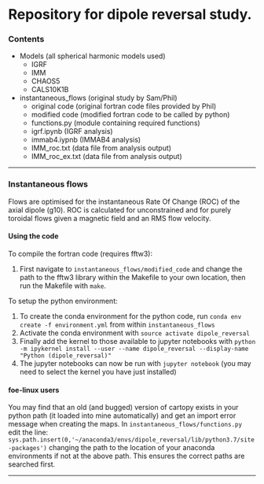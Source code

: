 # Repository for dipole reversal study.

### Contents
- Models (all spherical harmonic models used)
  - IGRF
  - IMM
  - CHAOS5
  - CALS10K1B
- instantaneous_flows (original study by Sam/Phil)
  - original code (original fortran code files provided by Phil)
  - modified code (modified fortran code to be called by python)
  - functions.py (module containing required functions)
  - igrf.ipynb (IGRF analysis)
  - immab4.iypnb (IMMAB4 analysis)
  - IMM_roc.txt (data file from analysis output)
  - IMM_roc_ex.txt (data file from analysis output)
  
-----

### Instantaneous flows

Flows are optimised for the instantaneous Rate Of Change (ROC) of the axial dipole (g10). ROC is calculated for unconstrained and for purely toroidal flows given a magnetic field and an RMS flow velocity.

#### Using the code

To compile the fortran code (requires fftw3):
1. First navigate to `instantaneous_flows/modified_code` and change the path to the fftw3 library within the Makefile to your own location, then run the Makefile with `make`.

To setup the python environment:
1. To create the conda environment for the python code, run `conda env create -f environment.yml` from within `instantaneous_flows`
2. Activate the conda environment with `source activate dipole_reversal`
3. Finally add the kernel to those available to jupyter notebooks with `python -m ipykernel install --user --name dipole_reversal --display-name "Python (dipole_reversal)"`
4. The jupyter notebooks can now be run with `jupyter notebook` (you may need to select the kernel you have just installed)

#### foe-linux users

You may find that an old (and bugged) version of cartopy exists in your python path (it loaded into mine automatically) and get an import error message when creating the maps. In `instantaneous_flows/functions.py`
edit the line:
`sys.path.insert(0,'~/anaconda3/envs/dipole_reversal/lib/python3.7/site-packages')`
changing the path to the location of your anaconda environments if not at the above path. This ensures the correct paths are
searched first.

-----
